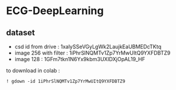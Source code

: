 # ECG-DeepLearning


## dataset 

 - csd id from drive : 1xalySSeVGyLgWk2LaujkEaUBMEDcTKtq
 - image 256 with filter : 1iPhrSlNQMTv1Zp7YrMwUItQ9YXFDBTZ9
 - image 128 : 1GFm7tkn1N6Yx9kbm3UXIDXjOpAL19_HF

to download in colab : 

    ! gdown -id 1iPhrSlNQMTv1Zp7YrMwUItQ9YXFDBTZ9
